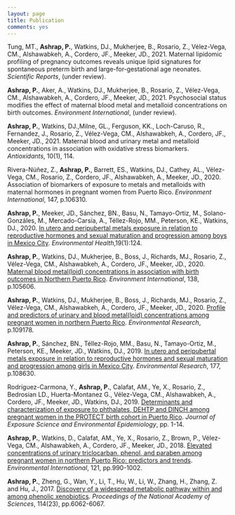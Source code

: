 ```yaml
---
layout: page
title: Publication
comments: yes
---
```

Tung, MT., **Ashrap, P.**, Watkins, DJ., Mukherjee, B., Rosario, Z., Vélez-Vega, CM., Alshawabkeh, A., Cordero, JF., Meeker, JD., 2021. Maternal lipidomic profiling of pregnancy outcomes reveals unique lipid signatures for spontaneous preterm birth and large-for-gestational age neonates. *Scientific Reports*, (under review).

**Ashrap, P.**, Aker, A., Watkins, DJ., Mukherjee, B., Rosario, Z., Vélez-Vega, CM., Alshawabkeh, A., Cordero, JF., Meeker, JD., 2021. Psychosocial status modifies the effect of maternal blood metal and metalloid concentrations on birth outcomes. *Environment International*, (under review).

**Ashrap, P.**, Watkins, DJ.,Milne, GL., Ferguson, KK., Loch-Caruso, R., Fernandez, J., Rosario, Z., Vélez-Vega, CM., Alshawabkeh, A., Cordero, JF., Meeker, JD., 2021. Maternal blood and urinary metal and metalloid concentrations in association with oxidative stress biomarkers. *Antioxidants*, 10(1), 114.

Rivera-Núñez, Z., **Ashrap, P.**, Barrett, ES., Watkins, DJ., Cathey, AL., Vélez-Vega, CM., Rosario, Z., Cordero, JF., Alshawabkeh, A., Meeker, JD., 2020. Association of biomarkers of exposure to metals and metalloids with maternal hormones in pregnant women from Puerto Rico. *Environment International*, 147, p.106310.

**Ashrap, P.**, Meeker, JD., Sánchez, BN., Basu, N., Tamayo-Ortiz, M., Solano-Gonzáles, M., Mercado-Carsía, A., Téllez-Rojo, MM., Peterson, KE., Watkins, DJ., 2020. [In utero and peripubertal metals exposure in relation to reproductive hormones and sexual maturation and progression among boys in Mexico City](https://ehjournal.biomedcentral.com/articles/10.1186/s12940-020-00672-0). *Environmental Health*,19(1):124.

**Ashrap, P.**, Watkins, DJ., Mukherjee, B., Boss, J., Richards, MJ., Rosario, Z., Vélez-Vega, CM., Alshawabkeh, A., Cordero, JF., Meeker, JD., 2020. [Maternal blood metal(loid) concentrations in association with birth outcomes in Northern Puerto Rico](https://doi.org/10.1016/j.envint.2020.105606). *Environment International*, 138, p.105606.

**Ashrap, P.**, Watkins, DJ., Mukherjee, B., Boss, J., Richards, MJ., Rosario, Z., Vélez-Vega, CM., Alshawabkeh, A., Cordero, JF., Meeker, JD., 2020. [Profile and predictors of urinary and blood metal(loid) concentrations among pregnant women in northern Puerto Rico](https://doi.org/10.1016/j.envres.2020.109178). *Environmental Research*, p.109178.

**Ashrap, P.**, Sánchez, BN., Téllez-Rojo, MM., Basu, N., Tamayo-Ortiz, M., Peterson, KE., Meeker, JD., Watkins, DJ., 2019. [In utero and peripubertal metals exposure in relation to reproductive hormones and sexual maturation and progression among girls in Mexico City](https://doi.org/10.1016/j.envres.2019.108630). *Environmental Research*, 177, p.108630.

Rodríguez-Carmona, Y., **Ashrap, P.**, Calafat, AM., Ye, X., Rosario, Z., Bedrosian LD., Huerta-Montanez G., Vélez-Vega, CM., Alshawabkeh, A., Cordero, JF., Meeker, JD., Watkins, DJ., 2019. [Determinants and characterization of exposure to phthalates, DEHTP and DINCH among pregnant women in the PROTECT birth cohort in Puerto Rico](https://doi.org/10.1038/s41370-019-0168-8). *Journal of Exposure Science and Environmental Epidemiology*, pp. 1-14.

**Ashrap, P.**, Watkins, D., Calafat, AM., Ye, X., Rosario, Z., Brown, P., Vélez-Vega, CM., Alshawabkeh, A., Cordero, JF., Meeker, JD., 2018. [Elevated concentrations of urinary triclocarban, phenol, and paraben among pregnant women in northern Puerto Rico: predictors and trends](https://doi.org/10.1016/j.envint.2018.08.020). *Environmental International*, 121, pp.990-1002. 

**Ashrap, P.**, Zheng, G., Wan, Y., Li, T., Hu, W., Li, W., Zhang, H., Zhang, Z. and Hu, J., 2017. [Discovery of a widespread metabolic pathway within and among phenolic xenobiotics](https://doi.org/10.1073/pnas.1700558114). *Proceedings of the National Academy of Sciences*, 114(23), pp.6062-6067. 

